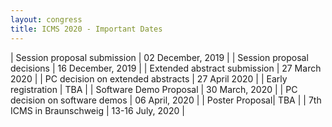 ```yaml
---
layout: congress
title: ICMS 2020 - Important Dates
---
```


| Session proposal submission | 02 December, 2019 |
| Session proposal decisions | 16 December, 2019 |
| Extended abstract submission | 27 March 2020 |
| PC decision on extended abstracts | 27 April 2020 | 
| Early registration | TBA |
| Software Demo Proposal | 30 March, 2020 |
| PC decision on software demos | 06 April, 2020 | 
| Poster Proposal| TBA | 
| 7th ICMS in Braunschweig | 13-16 July, 2020 | 
